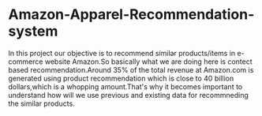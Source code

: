 # Amazon-Apparel-Recommendation-system

In this project our objective is to recommend similar products/items in e-commerce website
Amazon.So basically what we are doing here is contect based recommendation.Around 35% of the total revenue at Amazon.com is generated using product recommendation which is close to 40 billion dollars,which is a whopping amount.That's why it becomes important to understand how will we use previous and existing data for recommneding the similar products.
